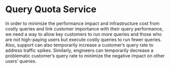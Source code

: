 # Query Quota Service
In order to minimize the performance impact and infrastructure cost from costly queries and link customer importance with their query performance, we need a way to allow key customers to run more queries and those who are not high-paying users but execute costly queries to run fewer queries. Also, support can also temporarily increase a customer’s query rate to address traffic spikes. Similarly, engineers can temporarily decrease a problematic customer’s query rate to minimize the negative impact on other users’ queries.
